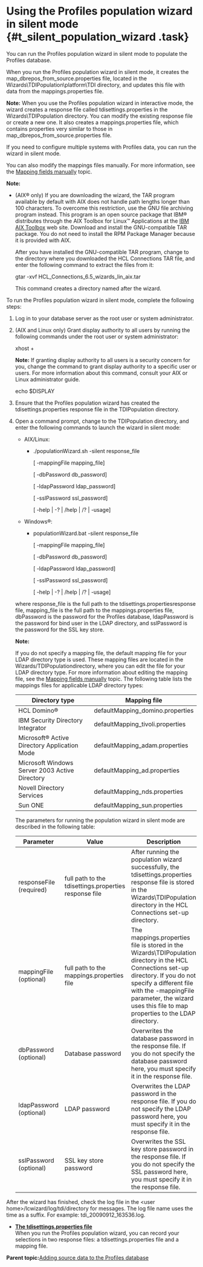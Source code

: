 # Using the Profiles population wizard in silent mode {#t_silent_population_wizard .task}

You can run the Profiles population wizard in silent mode to populate the Profiles database.

When you run the Profiles population wizard in silent mode, it creates the map\_dbrepos\_from\_source.properties file, located in the Wizards\\TDIPopulation\\platform\\TDI directory, and updates this file with data from the mappings.properties file.

**Note:** When you use the Profiles population wizard in interactive mode, the wizard creates a response file called tdisettings.properties in the Wizards\\TDIPopulation directory. You can modify the existing response file or create a new one. It also creates a mappings.properties file, which contains properties very similar to those in map\_dbrepos\_from\_source.properties file.

If you need to configure multiple systems with Profiles data, you can run the wizard in silent mode.

You can also modify the mappings files manually. For more information, see the [Mapping fields manually](t_prof_tdi_mapfields.md) topic.

**Note:**

-   \(AIX® only\) If you are downloading the wizard, the TAR program available by default with AIX does not handle path lengths longer than 100 characters. To overcome this restriction, use the GNU file archiving program instead. This program is an open source package that IBM® distributes through the AIX Toolbox for Linux™ Applications at the [IBM AIX Toolbox](http://www-03.ibm.com/systems/power/software/aix/linux/toolbox/download.html) web site. Download and install the GNU-compatible TAR package. You do not need to install the RPM Package Manager because it is provided with AIX.

    After you have installed the GNU-compatible TAR program, change to the directory where you downloaded the HCL Connections TAR file, and enter the following command to extract the files from it:

    gtar -xvf HCL\_Connections\_6.5\_wizards\_lin\_aix.tar

    This command creates a directory named after the wizard.


To run the Profiles population wizard in silent mode, complete the following steps:

1.  Log in to your database server as the root user or system administrator.

2.  \(AIX and Linux only\) Grant display authority to all users by running the following commands under the root user or system administrator:

    xhost +

    **Note:** If granting display authority to all users is a security concern for you, change the command to grant display authority to a specific user or users. For more information about this command, consult your AIX or Linux administrator guide.

    echo $DISPLAY

3.  Ensure that the Profiles population wizard has created the tdisettings.properties response file in the TDIPopulation directory.

4.  Open a command prompt, change to the TDIPopulation directory, and enter the following commands to launch the wizard in silent mode:

    -   AIX/Linux:
        -   ./populationWizard.sh -silent response\_file

            \[ -mappingFile mapping\_file\]

            \[ -dbPassword db\_password\]

            \[ -ldapPassword ldap\_password\]

            \[ -sslPassword ssl\_password\]

            \[ -help \| -? \| /help \| /? \| -usage\]

    -   Windows®:
        -   populationWizard.bat -silent response\_file

            \[ -mappingFile mapping\_file\]

            \[ -dbPassword db\_password\]

            \[ -ldapPassword ldap\_password\]

            \[ -sslPassword ssl\_password\]

            \[ -help \| -? \| /help \| /? \| -usage\]

    where response\_file is the full path to the tdisettings.propertiesresponse file, mapping\_file is the full path to the mappings.properties file, dbPassword is the password for the Profiles database, ldapPassword is the password for bind user in the LDAP directory, and sslPassword is the password for the SSL key store.

    **Note:**

    If you do not specify a mapping file, the default mapping file for your LDAP directory type is used. These mapping files are located in the Wizards/TDIPopulationdirectory, where you can edit the file for your LDAP directory type. For more information about editing the mapping file, see the [Mapping fields manually](t_prof_tdi_mapfields.md) topic. The following table lists the mappings files for applicable LDAP directory types:

    |Directory type|Mapping file|
    |--------------|------------|
    |HCL Domino®|defaultMapping\_domino.properties|
    |IBM Security Directory Integrator|defaultMapping\_tivoli.properties|
    |Microsoft® Active Directory Application Mode|defaultMapping\_adam.properties|
    |Microsoft Windows Server 2003 Active Directory|defaultMapping\_ad.properties|
    |Novell Directory Services|defaultMapping\_nds.properties|
    |Sun ONE|defaultMapping\_sun.properties|

    The parameters for running the population wizard in silent mode are described in the following table:

    |Parameter|Value|Description|
    |---------|-----|-----------|
    |responseFile \(required\)|full path to the tdisettings.properties response file|After running the population wizard successfully, the tdisettings.properties response file is stored in the Wizards\\TDIPopulation directory in the HCL Connections set-up directory.|
    |mappingFile \(optional\)|full path to the mappings.properties file|The mappings.properties file is stored in the Wizards\\TDIPopulation directory in the HCL Connections set-up directory. If you do not specify a different file with the -mappingFile parameter, the wizard uses this file to map properties to the LDAP directory.|
    |dbPassword \(optional\)|Database password|Overwrites the database password in the response file. If you do not specify the database password here, you must specify it in the response file.|
    |ldapPassword \(optional\)|LDAP password|Overwrites the LDAP password in the response file. If you do not specify the LDAP password here, you must specify it in the response file.|
    |sslPassword \(optional\)|SSL key store password|Overwrites the SSL key store password in the response file. If you do not specify the SSL password here, you must specify it in the response file.|


After the wizard has finished, check the log file in the <user home\>/lcwizard/log/tdi/directory for messages. The log file name uses the time as a suffix. For example: tdi\_20090912\_163536.log.

-   **[The tdisettings.properties file](../install/r_tdisettings.properties.md)**  
When you run the Profiles population wizard, you can record your selections in two response files: a tdisettings.properties file and a mapping file.

**Parent topic:**[Adding source data to the Profiles database](../install/t_populate_profiles_db.md)

